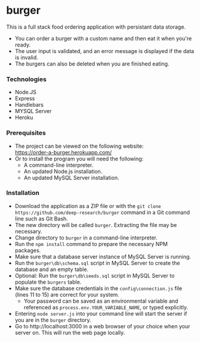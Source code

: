 # burger

This is a full stack food ordering application with persistant data storage.

* You can order a burger with a custom name and then eat it when you're ready.
* The user input is validated, and an error message is displayed if the data is invalid.
* The burgers can also be deleted when you are finished eating.

### Technologies
* Node.JS
* Express
* Handlebars
* MYSQL Server
* Heroku

### Prerequisites

* The project can be viewed on the following website:  
https://order-a-burger.herokuapp.com/
* Or to install the program you will need the following:
  * A command-line interpreter.
  * An updated Node.js installation.
  * An updated MySQL Server installation.

### Installation

* Download the application as a ZIP file or with the `git clone https://github.com/deep-research/burger` command in a Git command line such as Git Bash.
* The new directory will be called `burger`. Extracting the file may be necessary.
* Change directory to `burger` in a command-line interpreter.
* Run the `npm install` command to prepare the necessary NPM packages.
* Make sure that a database server instance of MySQL Server is running.
* Run the `burger\db\schema.sql` script in MySQL Server to create the database and an empty table.
* Optional: Run the `burger\db\seeds.sql` script in MySQL Server to populate the `burgers` table.
* Make sure the database credentials in the `config\connection.js` file (lines 11 to 15) are correct for your system.
    * Your password can be saved as an environmental variable and referenced as `process.env.YOUR_VARIABLE_NAME`, or typed explicitly.
* Entering `node server.js` into your command line will start the server if you are in the `burger` directory.
* Go to http://localhost:3000 in a web browser of your choice when your server on. This will run the web page locally.